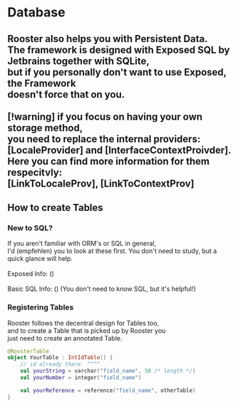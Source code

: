 # Database

Rooster also helps you with Persistent Data.  
The framework is designed with Exposed SQL by Jetbrains together with SQLite,  
but if you personally don't want to use Exposed, the Framework  
doesn't force that on you. <br>  
[!warning] if you focus on having your own storage method,  
you need to replace the internal providers: [LocaleProvider] and [InterfaceContextProivder].  
Here you can find more information for them respecitvly:  
[LinkToLocaleProv], [LinkToContextProv]
---  

## How to create Tables

### New to SQL?

If you aren't familiar with ORM's or SQL in general,  
I'd (empfehlen) you to look at these first. You don't need to study, but a quick glance will help. <br>  
Exposed Info: () <br>  
Basic SQL Info: () (You don't need to know SQL, but it's helpful!) <br>

### Registering Tables

Rooster follows the decentral design for Tables too,  
and to create a Table that is picked up by Rooster you  
just need to create an annotated Table.

```kotlin  
@RoosterTable
object YourTable : IntIdTable() {
    // id already there  ^^^^  
    val yourString = varchar("field_name", 50 /* length */)
    val yourNumber = integer("field_name")

    val yourReference = reference("field_name", otherTable)
}  
```